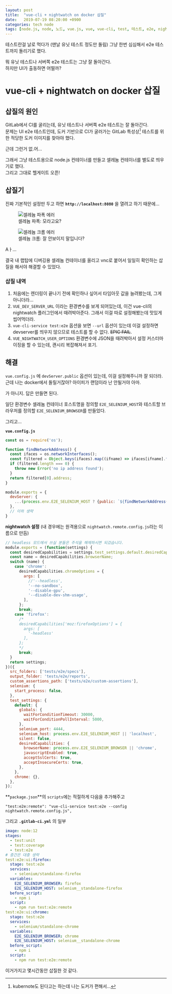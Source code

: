 ```yaml
---
layout: post
title:  "vue-cli + nightwatch on docker 삽질"
date:   2019-07-19 08:20:00 +0900
categories: tech node
tags: [node.js, node, 노드, vue.js, vue, vue-cli, test, 테스트, e2e, nightwatch, selenium, 셀레늄, docker, 도커]
---
```

테스트란걸 날로 먹다가 (맨날 유닛 테스트 정도만 돌림) 그냥 한번 심심해서 e2e 테스트까지 돌리기로 했다.

뭐 유닛 테스트나 서버쪽 e2e 테스트는 그냥 잘 돌아간다.  
하지만 UI가 출동하면 어떨까?

# vue-cli + nightwatch on docker 삽질

## 삽질의 원인

GitLab에서 CI를 굴리는데, 유닛 테스트나 서버쪽 e2e 테스트는 잘 돌아간다.  
문제는 UI e2e 테스트인데, 도커 기반으로 CI가 굴러가는 GitLab 특성상[^1] 테스트를 위한 적당한 도커 이미지를 찾아야 했다.

근데 그런거 없.어...

그래서 그냥 테스트용으로 node.js 컨테이너를 만들고 셀레늄 컨테이너를 별도로 띄우기로 했다.  
그리고 그대로 헬게이트 오픈!

## 삽질기
 
진짜 기본적인 설정만 두고 하면 **`http://localhost:8080`** 을 열려고 하기 때문에...

<figure>
  <img src="{{site.url}}/assets/images/2019-07-19-01/selenium-result-firefox.png" alt="셀레늄 파폭 에러" />
  <figcaption>셀레늄 파폭: 모라고요?</figcaption>
</figure>

<figure>
  <img src="{{site.url}}/assets/images/2019-07-19-01/selenium-result-chrome.png" alt="셀레늄 크롬 에러" />
  <figcaption>셀레늄 크롬: 잘 안보이지 말입니다?</figcaption>
</figure>

Aㅏ...

결국 내 랩탑에 디버깅용 셀레늄 컨테이너를 올리고 vnc로 붙어서 일일히 확인하는 삽질을 해서야 해결할 수 있었다.

### 삽질 내역

 1. 처음에는 렌더링이 끝나기 전에 확인하나 싶어서 타임아웃 값을 늘려봤는데, 그게 아니더라...
 2. `VUE_DEV_SERVER_URL` 이라는 환경변수를 보게 되어있는데, 이건 vue-cli의 nightwatch 플러그인에서 때려박아준다. 그래서 이걸 따로 설정해봤는데 맛있게 씹어먹더라.
 3. `vue-cli-service test:e2e` 옵션을 보면 `--url` 옵션이 있는데 이걸 설정하면 devserver를 띄우지 않으므로 테스트를 할 수 없다. ~~EPIC FAIL~~.
 4. `VUE_NIGHTWATCH_USER_OPTIONS` 환경변수에 JSON을 때려박아서 설정 커스터마이징을 할 수 있는데, 괜시리 복잡해져서 포기.

## 해결
`vue.config.js` 에 `devServer.public` 옵션이 있는데, 이걸 설정해주니까 잘 되더라.  
근데 나는 docker에서 돌릴거잖아? 아이피가 랜덤이라 난 안될거야 아마.

가 아니지. 답은 만들면 된다.

일단 환경변수 셀레늄 컨테이너 호스트명을 정의할 `E2E_SELENIUM_HOST`와 테스트할 브라우저를 정의할  `E2E_SELENIUM_BROWSER`를 만들었다.

그리고...

**`vue.config.js`**
```javascript
const os = require('os');

function findNetworkAddress() {
  const ifaces = os.networkInterfaces();
  const filtered = Object.keys(ifaces).map((ifname) => ifaces[ifname].filter((i) => i.family === 'IPv4' && !i.internal)).flat();
  if (filtered.length === 0) {
    throw new Error('no ip address found');
  }
  return filtered[0].address;
}

module.exports = {
  devServer: {
    ...(process.env.E2E_SELENIUM_HOST ? {public: `${findNetworkAddress()}:8080`} : undefined),
  },
  // 이하 생략
}
```

**nightwatch 설정** (내 경우에는 원격용으로 `nightwatch.remote.config.js`라는 이름으로 만듬)
```javascript
// headless 모드에서 쓰실 분들은 주석을 해제하시면 되겄습니다.
module.exports = (function(settings) {
  const desiredCapabilities = settings.test_settings.default.desiredCapabilities;
  const name = desiredCapabilities.browserName;
  switch (name) {
    case 'chrome':
      desiredCapabilities.chromeOptions = {
        args: [
          //'--headless',
          '--no-sandbox',
          '--disable-gpu',
          '--disable-dev-shm-usage',
        ],
      };
      break;
    case 'firefox':
      /*
      desiredCapabilities['moz:firefoxOptions'] = {
        args: [
          '-headless'
        ],
      };
      */
      break;
  }
  return settings;
})({
  src_folders: ['tests/e2e/specs'],
  output_folder: 'tests/e2e/reports',
  custom_assertions_path: ['tests/e2e/custom-assertions'],
  selenium: {
    start_process: false,
  },
  test_settings: {
    default: {
      globals: {
        waitForConditionTimeout: 30000,
        waitForConditionPollInterval: 5000,
      },
      selenium_port: 4444,
      selenium_host: process.env.E2E_SELENIUM_HOST || 'localhost',
      silent: false,
      desiredCapabilities: {
        browserName: process.env.E2E_SELENIUM_BROWSER || 'chrome',
        javascriptEnabled: true,
        acceptSslCerts: true,
        acceptInsecureCerts: true,
      },
    },
    chrome: {},
  },
});
```

**`package.json`**의 `scripts`에는 적절하게 다음을 추가해주고
```
"test:e2e:remote": "vue-cli-service test:e2e --config nightwatch.remote.config.js",
```

그리고 **`.gitlab-ci.yml`** 의 일부
```yaml
image: node:12
stages:
  - test:unit
  - test:coverage
  - test:e2e
# 중간은 대충 생략
test:e2e:ui:firefox:
  stage: test:e2e
  services:
    - selenium/standalone-firefox
  variables:
    E2E_SELENIUM_BROWSER: firefox
    E2E_SELENIUM_HOST: selenium__standalone-firefox
  before_script:
    - npm i
  script:
    - npm run test:e2e:remote
test:e2e:ui:chrome:
  stage: test:e2e
  services:
    - selenium/standalone-chrome
  variables:
    E2E_SELENIUM_BROWSER: chrome
    E2E_SELENIUM_HOST: selenium__standalone-chrome
  before_script:
    - npm i
  script:
    - npm run test:e2e:remote
```

이거가지고 몇시간동안 삽질한 것 같다.

[^1]: kubernote도 된다고는 하는데 나는 도커가 편해서...

